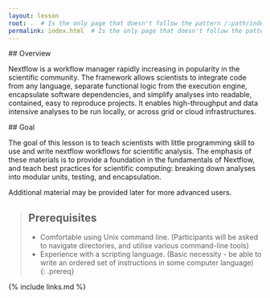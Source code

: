 ```yaml
---
layout: lesson
root: .  # Is the only page that doesn't follow the pattern /:path/index.html
permalink: index.html  # Is the only page that doesn't follow the pattern /:path/index.html
---
```


<!-- # Nextflow for Reproducible Scientific Analyses -->

## Overview

Nextflow is a workflow manager rapidly increasing in popularity in the scientific community.
The framework allows scientists to integrate code from any language, separate functional logic 
from the execution engine, encapsulate software dependencies, and simplify analyses into readable, 
contained, easy to reproduce projects. It enables high-throughput and data intensive analyses to 
be run locally, or across grid or cloud infrastructures.

## Goal

The goal of this lesson is to teach scientists with little programming skill to use and write
nextflow workflows for scientific analysis. The emphasis of these materials is to provide
a foundation in the fundamentals of Nextflow, and teach best practices for scientific computing:
breaking down analyses into modular units, testing, and encapsulation. 

Additional material may be provided later for more advanced users.


> ## Prerequisites
>
> - Comfortable using Unix command line. (Participants will be asked to navigate directories, and utilise various command-line tools)
> - Experience with a scripting language. (Basic necessity - be able to write an ordered set of instructions in some computer language)  
{: .prereq}

{% include links.md %}
